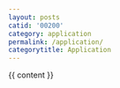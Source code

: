 ```yaml
---
layout: posts
catid: '00200'
category: application
permalink: /application/
categorytitle: Application
---
```


{{ content }}